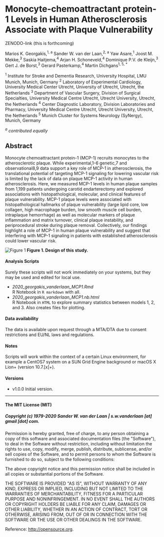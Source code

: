 # Monocyte-chemoattractant protein-1 Levels in Human Atherosclerosis Associate with Plaque Vulnerability

ZENODO-link (this is forthcoming)

Marios K. Georgakis,<sup>1, a</sup> Sander W. van der Laan,<sup>2, a</sup> Yaw Asare,<sup>1</sup> Joost M. Mekke,<sup>3</sup> Saskia Haitjema,<sup>4</sup> Arjan H. Schoneveld,<sup>4</sup> Dominique P.V. de Kleijn,<sup>3</sup> Gert J. de Borst,<sup>3</sup> Gerard Pasterkamp,<sup>4</sup> Martin Dichgans<sup>1, 5, *</sup>

<sup>1</sup> Institute for Stroke and Dementia Research, University Hospital, LMU Munich, Munich, Germany
<sup>2</sup> Laboratory of Experimental Cardiology, University Medical Center Utrecht, University of Utrecht, Utrecht, the Netherlands
<sup>3</sup> Department of Vascular Surgery, Division of Surgical Specialties, University Medical Centre Utrecht, Utrecht University, Utrecht, the Netherlands
<sup>4</sup> Center Diagnostic Laboratory, Division Laboratories and Pharmacy, University Medical Centre Utrecht, Utrecht University, Utrecht, the Netherlands
<sup>5</sup> Munich Cluster for Systems Neurology (SyNergy), Munich, Germany

<em><sup>a</sup> contributed equally</em>


## Abstract

Monocyte chemoattractant protein-1 (MCP-1) recruits monocytes to the atherosclerotic plaque. While experimental,1-6 genetic,7 and observational8,9 data support a key role of MCP-1 in atherosclerosis, the translational potential of targeting MCP-1 signaling for lowering vascular risk is limited by the lack of data on plaque MCP-1 activity in human atherosclerosis. Here, we measured MCP-1 levels in human plaque samples from 1,199 patients undergoing carotid endarterectomy and explored associations with histopathological, molecular, and clinical features of plaque vulnerability. MCP-1 plaque levels were associated with histopathological hallmarks of plaque vulnerability (large lipid core, low collagen, high macrophage burden, low smooth muscle cell burden, intraplaque hemorrhage) as well as molecular markers of plaque inflammation and matrix turnover, clinical plaque instability, and periprocedural stroke during plaque removal. Collectively, our findings highlight a role of MCP-1 in human plaque vulnerability and suggest that interfering with MCP-1 signaling in patients with established atherosclerosis could lower vascular risk.

![Figure 1](images/Fig1.png)
**Figure 1. Design of this study.** 

#### Analysis Scripts
Surely these scripts will not work immediately on your systems, but they may be used and edited for local use.
 
- *2020_georgakis_vanderlaan_MCP1.Rmd*</br>
R Notebook in `R markdown` with all.
- *2020_georgakis_vanderlaan_MCP1.nb.html*</br>
R Notebook in `HTML` to explore summary statistics between models 1, 2, and 3. Also creates files for plotting.


#### Data availability
The data is available upon request through a MTA/DTA due to consent restrictions and EU/NL laws and regulations.


#### Notes
Scripts will work within the context of a certain Linux environment, for example a CentOS7 system on a SUN Grid Engine background or macOS X Lion+ (version 10.7.[x]+). 


#### Versions

* v1.0.0 Initial version.


--------------

#### The MIT License (MIT)
##### Copyright (c) 1979-2020 Sander W. van der Laan | s.w.vanderlaan [at] gmail [dot] com.

Permission is hereby granted, free of charge, to any person obtaining a copy of this software and associated documentation files (the "Software"), to deal in the Software without restriction, including without limitation the rights to use, copy, modify, merge, publish, distribute, sublicense, and/or sell copies of the Software, and to permit persons to whom the Software is furnished to do so, subject to the following conditions:   

The above copyright notice and this permission notice shall be included in all copies or substantial portions of the Software.

THE SOFTWARE IS PROVIDED "AS IS", WITHOUT WARRANTY OF ANY KIND, EXPRESS OR IMPLIED, INCLUDING BUT NOT LIMITED TO THE WARRANTIES OF MERCHANTABILITY, FITNESS FOR A PARTICULAR PURPOSE AND NONINFRINGEMENT. IN NO EVENT SHALL THE AUTHORS OR COPYRIGHT HOLDERS BE LIABLE FOR ANY CLAIM, DAMAGES OR OTHER LIABILITY, WHETHER IN AN ACTION OF CONTRACT, TORT OR OTHERWISE, ARISING FROM, OUT OF OR IN CONNECTION WITH THE SOFTWARE OR THE USE OR OTHER DEALINGS IN THE SOFTWARE.

Reference: http://opensource.org.



